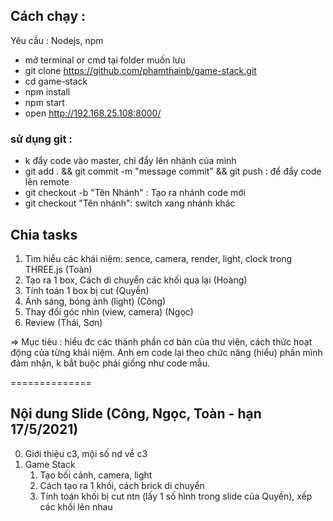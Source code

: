 ## Cách chạy :

Yêu cầu : Nodejs, npm

- mở terminal or cmd tại folder muốn lưu
- git clone https://github.com/phamthainb/game-stack.git
- cd game-stack
- npm install
- npm start
- open http://192.168.25.108:8000/

### sử dụng git :

- k đẩy code vào master, chỉ đẩy lên nhánh của mình
- git add . && git commit -m "message commit" && git push : để đẩy code lên remote
- git checkout -b "Tên Nhánh" : Tạo ra nhánh code mới
- git checkout "Tên nhánh": switch xang nhánh khác

## Chia tasks

1. Tìm hiểu các khái niệm: sence, camera, render, light, clock trong THREE.js (Toàn)
2. Tạo ra 1 box, Cách di chuyển các khối qua lại (Hoàng)
3. Tính toán 1 box bị cut (Quyền)
4. Ánh sáng, bóng ảnh (light) (Công)
5. Thay đổi góc nhìn (view, camera) (Ngọc)
6. Review (Thái, Sơn)

=> Mục tiêu : hiểu đc các thành phần cơ bản của thư viện, cách thức hoạt động của từng khái niệm. Anh em code lại theo chức năng (hiểu) phần mình đảm nhận, k bắt buộc phải giống như code mẫu.

==============

## Nội dung Slide (Công, Ngọc, Toàn - hạn 17/5/2021)

0. Giới thiệu c3, mội số nd về c3
1. Game Stack
   1. Tạo bối cảnh, camera, light
   2. Cách tạo ra 1 khối, cách brick di chuyển
   3. Tính toán khối bị cut ntn (lấy 1 số hình trong slide của Quyền), xếp các khối lên nhau
